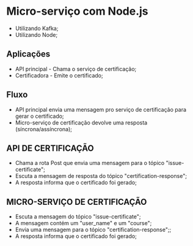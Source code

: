 # Micro-serviço com Node.js

- Utilizando Kafka;
- Utilizando Node;

## Aplicações

- API principal - Chama o serviço de certificação;
- Certificadora - Emite o certificado;

## Fluxo

- API principal envia uma mensagem pro serviço de certificação para gerar o certificado;
- Micro-serviço de certificação devolve uma resposta (síncrona/assíncrona);

## API DE CERTIFICAÇÃO

- Chama a rota Post que envia uma mensagem para o tópico "issue-certificate";
- Escuta a mensagem de resposta do tópico "certification-response";
- A resposta informa que o certificado foi gerado;

## MICRO-SERVIÇO DE CERTIFICAÇÃO

- Escuta a mensagem do tópico "issue-certificate";
- A mensagem contém um "user_name" e um "course";
- Envia uma mensagem para o tópico "certification-response";;
- A resposta informa que o certificado foi gerado;
